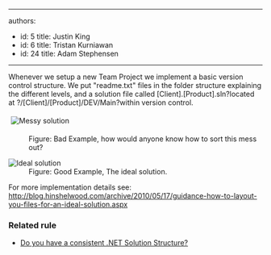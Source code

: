 

---
authors:
  - id: 5
    title: Justin King
  - id: 6
    title: Tristan Kurniawan
  - id: 24
    title: Adam Stephensen
---




<span class='intro'> <p>​​​Whenever we setup a new Team Project we implement a basic version control structure. We put &quot;readme.txt&quot; files in the folder structure explaining the different levels, and a solution file called [Client].[Product].sln?located at ?/[Client]/[Product]/DEV/Main?within version control.</p><dl class="image"><dt>
      <img alt="Messy solution " src="/TFS/RulesToBetterVersionControlwithTFS(AKASourceControl)/PublishingImages/MessySolution.jpg" style="margin&#58;5px;" />
   </dt><dd>Figure&#58; Bad Example, how would anyone know how to sort this mess out?</dd></dl>
 </span>

<dl class="image"><dt> 
      <img alt="Ideal solution " src="/TFS/RulesToBetterVersionControlwithTFS(AKASourceControl)/PublishingImages/IdealSolution.jpg" /> 
   </dt><dd>Figure&#58; Good Example, The ideal solution. </dd></dl><p>For more implementation details see&#58; 
   <br> 
   <a href="http&#58;//www.ssw.com.au/ssw/redirect/LayoutSolution.htm">http&#58;//blog.hinshelwood.com/archive/2010/05/17/guidance-how-to-layout-you-files-for-an-ideal-solution.aspx</a></p><h3>Related rule</h3><ul><li> 
      <a href="/SoftwareDevelopment/RulesToBetterDotNETProjects/Pages/SolutionStructure.aspx">Do you have a consistent .NET Solution Structure?​</a>​</li></ul>


